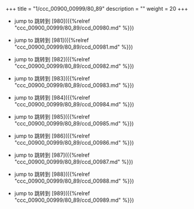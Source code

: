 +++
title = "1/ccc_00900_00999/80_89"
description = ""
weight = 20
+++

* jump to 跳转到 [980]({{%relref "ccc_00900_00999/80_89/ccd_00980.md" %}})

* jump to 跳转到 [981]({{%relref "ccc_00900_00999/80_89/ccd_00981.md" %}})

* jump to 跳转到 [982]({{%relref "ccc_00900_00999/80_89/ccd_00982.md" %}})

* jump to 跳转到 [983]({{%relref "ccc_00900_00999/80_89/ccd_00983.md" %}})

* jump to 跳转到 [984]({{%relref "ccc_00900_00999/80_89/ccd_00984.md" %}})

* jump to 跳转到 [985]({{%relref "ccc_00900_00999/80_89/ccd_00985.md" %}})

* jump to 跳转到 [986]({{%relref "ccc_00900_00999/80_89/ccd_00986.md" %}})

* jump to 跳转到 [987]({{%relref "ccc_00900_00999/80_89/ccd_00987.md" %}})

* jump to 跳转到 [988]({{%relref "ccc_00900_00999/80_89/ccd_00988.md" %}})

* jump to 跳转到 [989]({{%relref "ccc_00900_00999/80_89/ccd_00989.md" %}})

